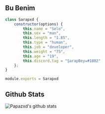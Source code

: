 <h2>Bu Benim</h2>

```js
class Sarapxd {
    constructor(options) {
        this.name = "Selo",
        this.sex = "man",
        this.length = "1.85",
        this.type = "human",
        this.job = "developer",
        this.weight = "75",
        this.age = "19",
        this.discord.tag = "ŞarapBey✬#1802"
    };
}

module.exports = Sarapxd
```
## Github Stats
![Papazxd's github stats](https://github-readme-stats.vercel.app/api?username=Sarapxd&show_icons=true&theme=radical) 

